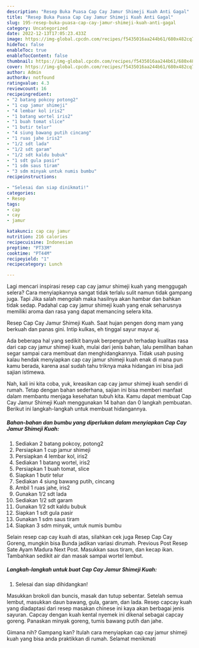 ```yaml
---
description: "Resep Buka Puasa Cap Cay Jamur Shimeji Kuah Anti Gagal"
title: "Resep Buka Puasa Cap Cay Jamur Shimeji Kuah Anti Gagal"
slug: 195-resep-buka-puasa-cap-cay-jamur-shimeji-kuah-anti-gagal
category: Uncategorized
date: 2022-12-13T17:05:23.433Z
image: https://img-global.cpcdn.com/recipes/f5435016aa244b61/680x482cq70/cap-cay-jamur-shimeji-kuah-foto-resep-utama.jpg
hideToc: false
enableToc: true
enableTocContent: false
thumbnail: https://img-global.cpcdn.com/recipes/f5435016aa244b61/680x482cq70/cap-cay-jamur-shimeji-kuah-foto-resep-utama.jpg
cover: https://img-global.cpcdn.com/recipes/f5435016aa244b61/680x482cq70/cap-cay-jamur-shimeji-kuah-foto-resep-utama.jpg
author: Admin
authorAv: notfound
ratingvalue: 4.3
reviewcount: 16
recipeingredient:
- "2 batang pokcoy potong2"
- "1 cup jamur shimeji"
- "4 lembar kol iris2"
- "1 batang wortel iris2"
- "1 buah tomat slice"
- "1 butir telur"
- "4 siung bawang putih cincang"
- "1 ruas jahe iris2"
- "1/2 sdt lada"
- "1/2 sdt garam"
- "1/2 sdt kaldu bubuk"
- "1 sdt gula pasir"
- "1 sdm saus tiram"
- "3 sdm minyak untuk numis bumbu"
recipeinstructions:

- "Selesai dan siap dinikmati!"
categories:
- Resep
tags:
- cap
- cay
- jamur

katakunci: cap cay jamur 
nutrition: 216 calories
recipecuisine: Indonesian
preptime: "PT33M"
cooktime: "PT44M"
recipeyield: "1"
recipecategory: Lunch

---
```



Lagi mencari inspirasi resep cap cay jamur shimeji kuah yang menggugah selera? Cara menyiapkannya sangat tidak terlalu sulit namun tidak gampang juga. Tapi Jika salah mengolah maka hasilnya akan hambar dan bahkan tidak sedap. Padahal cap cay jamur shimeji kuah yang enak seharusnya memiliki aroma dan rasa yang dapat memancing selera kita.


Resep Cap Cay Jamur Shimeji Kuah. Saat hujan pengen dong mam yang berkuah dan panas gini. Intip kulkas, eh tinggal sayur mayur aj.

Ada beberapa hal yang sedikit banyak berpengaruh terhadap kualitas rasa dari cap cay jamur shimeji kuah, mulai dari jenis bahan, lalu pemilihan bahan segar sampai cara membuat dan menghidangkannya. Tidak usah pusing kalau hendak menyiapkan cap cay jamur shimeji kuah enak di mana pun kamu berada, karena asal sudah tahu triknya maka hidangan ini bisa jadi sajian istimewa.


Nah, kali ini kita coba, yuk, kreasikan cap cay jamur shimeji kuah sendiri di rumah. Tetap dengan bahan sederhana, sajian ini bisa memberi manfaat dalam membantu menjaga kesehatan tubuh kita. Kamu dapat membuat Cap Cay Jamur Shimeji Kuah menggunakan 14 bahan dan 0 langkah pembuatan. Berikut ini langkah-langkah untuk membuat hidangannya.

<!--inarticleads1-->

##### Bahan-bahan dan bumbu yang diperlukan dalam menyiapkan Cap Cay Jamur Shimeji Kuah:

1. Sediakan 2 batang pokcoy, potong2
1. Persiapkan 1 cup jamur shimeji
1. Persiapkan 4 lembar kol, iris2
1. Sediakan 1 batang wortel, iris2
1. Persiapkan 1 buah tomat, slice
1. Siapkan 1 butir telur
1. Sediakan 4 siung bawang putih, cincang
1. Ambil 1 ruas jahe, iris2
1. Gunakan 1/2 sdt lada
1. Sediakan 1/2 sdt garam
1. Gunakan 1/2 sdt kaldu bubuk
1. Siapkan 1 sdt gula pasir
1. Gunakan 1 sdm saus tiram
1. Siapkan 3 sdm minyak, untuk numis bumbu


Selain resep cap cay kuah di atas, silahkan cek juga Resep Cap Cay Goreng, mungkin bisa Bunda jadikan variasi dirumah. Previous Post Resep Sate Ayam Madura Next Post. Masukkan saus tiram, dan kecap ikan. Tambahkan sedikit air dan masak sampai wortel lembut. 

<!--inarticleads2-->

##### Langkah-langkah untuk buat Cap Cay Jamur Shimeji Kuah:


1. Selesai dan siap dihidangkan!

Masukkan brokoli dan buncis, masak dan tutup sebentar. Setelah semua lembut, masukkan daun bawang, gula, garam, dan lada. Resep capcay kuah yang diadaptasi dari resep masakan chinese ini kaya akan berbagai jenis sayuran. Capcay dengan kuah kental nyemek ini dikenal sebagai capcay goreng. Panaskan minyak goreng, tumis bawang putih dan jahe. 

Gimana nih? Gampang kan? Itulah cara menyiapkan cap cay jamur shimeji kuah yang bisa anda praktikkan di rumah. Selamat menikmati
